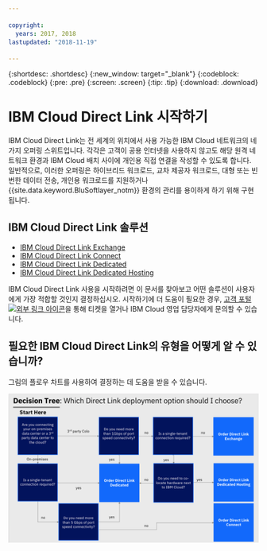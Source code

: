 ```yaml
---

copyright:
  years: 2017, 2018
lastupdated: "2018-11-19"

---
```


{:shortdesc: .shortdesc}
{:new_window: target="_blank"}
{:codeblock: .codeblock}
{:pre: .pre}
{:screen: .screen}
{:tip: .tip}
{:download: .download}

# IBM Cloud Direct Link 시작하기

IBM Cloud Direct Link는 전 세계의 위치에서 사용 가능한 IBM Cloud 네트워크의 네 가지 오퍼링 스위트입니다. 각각은 고객이 공용 인터넷을 사용하지 않고도 해당 원격 네트워크 환경과 IBM Cloud 배치 사이에 개인용 직접 연결을 작성할 수 있도록 합니다. 일반적으로, 이러한 오퍼링은 하이브리드 워크로드, 교차 제공자 워크로드, 대형 또는 빈번한 데이터 전송, 개인용 워크로드를 지원하거나 {{site.data.keyword.BluSoftlayer_notm}} 환경의 관리를 용이하게 하기 위해 구현됩니다.

## IBM Cloud Direct Link 솔루션

 * [IBM Cloud Direct Link Exchange](about.html#the-ibm-cloud-direct-link-exchange-solution)
 * [IBM Cloud Direct Link Connect](about.html#the-ibm-cloud-direct-link-connect-solution)
 * [IBM Cloud Direct Link Dedicated](about.html#the-ibm-cloud-direct-link-dedicated-solution)
 * [IBM Cloud Direct Link Dedicated Hosting](about.html#the-ibm-cloud-direct-link-dedicated-hosting-solution)

IBM Cloud Direct Link 사용을 시작하려면 이 문서를 찾아보고 어떤 솔루션이 사용자에게 가장 적합할 것인지 결정하십시오. 시작하기에 더 도움이 필요한 경우, [고객 포털 ![외부 링크 아이콘](../../icons/launch-glyph.svg "외부 링크 아이콘")](https://control.softlayer.com/)을 통해 티켓을 열거나 IBM Cloud 영업 담당자에게 문의할 수 있습니다.


## 필요한 IBM Cloud Direct Link의 유형을 어떻게 알 수 있습니까?

그림의 플로우 차트를 사용하여 결정하는 데 도움을 받을 수 있습니다.

![direct-link-decision-tree](/images/direct-link-decision-tree.png)
